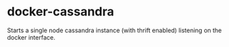 # docker-cassandra

Starts a single node cassandra instance (with thrift enabled) listening on the docker interface.
